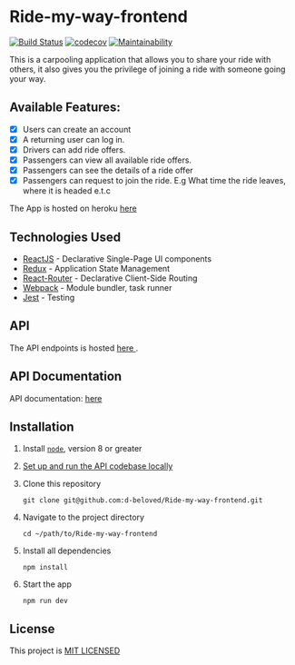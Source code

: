 # Ride-my-way-frontend
[![Build Status](https://travis-ci.org/d-beloved/Ride-my-way-frontend.svg?branch=develop)](https://travis-ci.org/d-beloved/Ride-my-way-frontend) [![codecov](https://codecov.io/gh/d-beloved/Ride-my-way-frontend/branch/develop/graph/badge.svg)](https://codecov.io/gh/d-beloved/Ride-my-way-frontend) 
 [![Maintainability](https://api.codeclimate.com/v1/badges/ea8c88e922e0f0c20e63/maintainability)](https://codeclimate.com/github/d-beloved/Ride-my-way-frontend/maintainability)

This is a carpooling application that allows you to share your ride with others, it also gives you the privilege of joining a ride with someone going your way.


## Available Features:

* [x] Users can create an account 
* [x] A returning user can log in.
* [X] Drivers can add ride offers.
* [X] Passengers can view all available ride offers.
* [x] Passengers can see the details of a ride offer 
* [x] Passengers can request to join the ride. E.g What time
the ride leaves, where it is headed e.t.c

The App is hosted on heroku [ here ](https://my-ridemyway.herokuapp.com/)


## Technologies Used

* [ReactJS](https://reactjs.org/) - Declarative Single-Page UI components
* [Redux](https://redux.js.org/) - Application State Management
* [React-Router](https://reacttraining.com/react-router/) - Declarative Client-Side Routing
* [Webpack](https://webpack.js.org/) - Module bundler, task runner
* [Jest](https://jestjs.io/) - Testing

## API

The API endpoints is hosted [ here ](https://ayo-ride-my-way-v1.herokuapp.com/api/v1).

## API Documentation
API documentation: [ here ](https://ayo-ride-my-way-v1.herokuapp.com/api-docs)

## Installation

1. Install [`node`](https://nodejs.org/en/download/), version 8 or greater

2. [Set up and run the API codebase locally](https://github.com/d-beloved/Ride-my-way/blob/develop/README.md)

3. Clone this repository

    ```
    git clone git@github.com:d-beloved/Ride-my-way-frontend.git
    ```

4. Navigate to the project directory

    ```
    cd ~/path/to/Ride-my-way-frontend
    ```

5. Install all dependencies

    ```
    npm install
    ```
6. Start the app

    ```
    npm run dev
    ```
    
    
## License
This project is [MIT LICENSED](/LICENSE)
